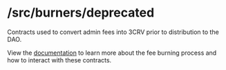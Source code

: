 # /src/burners/deprecated

Contracts used to convert admin fees into 3CRV prior to distribution to the DAO.

View the [documentation](https://curve.readthedocs.io/dao-fees.html#the-burn-process) to learn more about the fee burning process and how to interact with these contracts.
